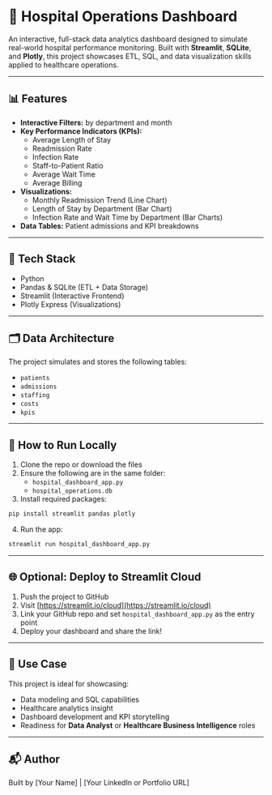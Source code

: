 # 🏥 Hospital Operations Dashboard

An interactive, full-stack data analytics dashboard designed to simulate real-world hospital performance monitoring. Built with **Streamlit**, **SQLite**, and **Plotly**, this project showcases ETL, SQL, and data visualization skills applied to healthcare operations.

---

## 📊 Features

- **Interactive Filters:** by department and month
- **Key Performance Indicators (KPIs):**
  - Average Length of Stay
  - Readmission Rate
  - Infection Rate
  - Staff-to-Patient Ratio
  - Average Wait Time
  - Average Billing
- **Visualizations:**
  - Monthly Readmission Trend (Line Chart)
  - Length of Stay by Department (Bar Chart)
  - Infection Rate and Wait Time by Department (Bar Charts)
- **Data Tables:** Patient admissions and KPI breakdowns

---

## 🧱 Tech Stack

- Python
- Pandas & SQLite (ETL + Data Storage)
- Streamlit (Interactive Frontend)
- Plotly Express (Visualizations)

---

## 🗂️ Data Architecture

The project simulates and stores the following tables:

- `patients`
- `admissions`
- `staffing`
- `costs`
- `kpis`

---

## 🚀 How to Run Locally

1. Clone the repo or download the files
2. Ensure the following are in the same folder:
   - `hospital_dashboard_app.py`
   - `hospital_operations.db`
3. Install required packages:
```bash
pip install streamlit pandas plotly
```
4. Run the app:
```bash
streamlit run hospital_dashboard_app.py
```

---

## 🌐 Optional: Deploy to Streamlit Cloud

1. Push the project to GitHub
2. Visit [https://streamlit.io/cloud](https://streamlit.io/cloud)
3. Link your GitHub repo and set `hospital_dashboard_app.py` as the entry point
4. Deploy your dashboard and share the link!

---

## 💼 Use Case

This project is ideal for showcasing:
- Data modeling and SQL capabilities
- Healthcare analytics insight
- Dashboard development and KPI storytelling
- Readiness for **Data Analyst** or **Healthcare Business Intelligence** roles

---

## 📬 Author

Built by [Your Name] | [Your LinkedIn or Portfolio URL]